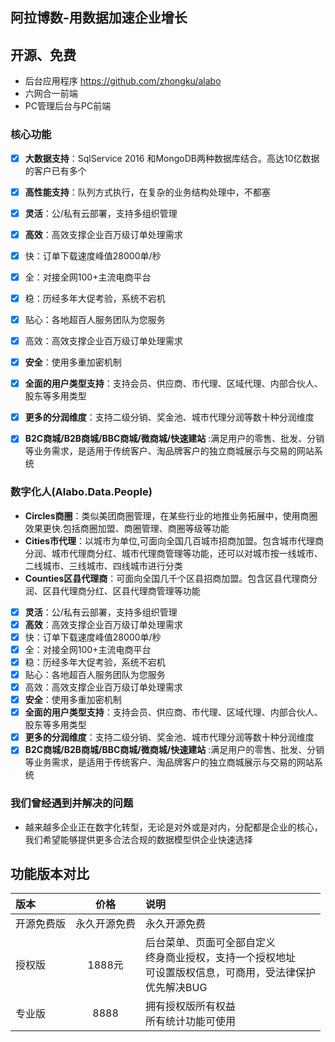 ﻿## 阿拉博数-用数据加速企业增长

## 开源、免费
- 后台应用程序 https://github.com/zhongku/alabo
-  六网合一前端
-  PC管理后台与PC前端 

### 核心功能
- [x] **大数据支持**：SqlService 2016 和MongoDB两种数据库结合。高达10亿数据的客户已有多个
- [x] **高性能支持**：队列方式执行，在复杂的业务结构处理中，不都塞
- [x] **灵活**：公/私有云部署，支持多组织管理
- [x]  **高效**：高效支撑企业百万级订单处理需求
- [x]  快：订单下载速度峰值28000单/秒
- [x]  全：对接全网100+主流电商平台
- [x]  稳：历经多年大促考验，系统不宕机
- [x]  贴心：各地超百人服务团队为您服务
- [x]  高效：高效支撑企业百万级订单处理需求
- [x] **安全**：使用多重加密机制
- [x] **全面的用户类型支持**：支持会员、供应商、市代理、区域代理、内部合伙人、股东等多用类型
- [x] **更多的分润维度**：支持二级分销、奖金池、城市代理分润等数十种分润维度
- [x] **B2C商城/B2B商城/BBC商城/微商城/快速建站** :满足用户的零售、批发、分销等业务需求，是适用于传统客户、淘品牌客户的独立商城展示与交易的网站系统


### 数字化人(Alabo.Data.People)
-  **Circles商圈**：类似美团商圈管理，在某些行业的地推业务拓展中，使用商圈效果更快.包括商圈加盟、商圈管理、商圈等级等功能
-  **Cities市代理**：以城市为单位,可面向全国几百城市招商加盟。包含城市代理商分润、城市代理商分红、城市代理商管理等功能，还可以对城市按一线城市、二线城市、三线城市、四线城市进行分类
-  **Counties区县代理商**：可面向全国几千个区县招商加盟。包含区县代理商分润、区县代理商分红、区县代理商管理等功能
- [x] **灵活**：公/私有云部署，支持多组织管理
- [x]  **高效**：高效支撑企业百万级订单处理需求
- [x]  快：订单下载速度峰值28000单/秒
- [x]  全：对接全网100+主流电商平台
- [x]  稳：历经多年大促考验，系统不宕机
- [x]  贴心：各地超百人服务团队为您服务
- [x]  高效：高效支撑企业百万级订单处理需求
- [x] **安全**：使用多重加密机制
- [x] **全面的用户类型支持**：支持会员、供应商、市代理、区域代理、内部合伙人、股东等多用类型
- [x] **更多的分润维度**：支持二级分销、奖金池、城市代理分润等数十种分润维度
- [x] **B2C商城/B2B商城/BBC商城/微商城/快速建站** :满足用户的零售、批发、分销等业务需求，是适用于传统客户、淘品牌客户的独立商城展示与交易的网站系统

### 我们曾经遇到并解决的问题
- 越来越多企业正在数字化转型，无论是对外或是对内，分配都是企业的核心，我们希望能够提供更多合法合规的数据模型供企业快速选择

## 功能版本对比

版本 | 价格 | 说明
:----------- | :------: | :-------------------
 开源免费版        |     永久开源免费|       永久开源免费
 授权版        |  1888元|       后台菜单、页面可全部自定义<br/>终身商业授权，支持一个授权地址<br/>可设置版权信息，可商用，受法律保护<br/>优先解决BUG
 专业版        |     8888 |       拥有授权版所有权益<br/>所有统计功能可使用



